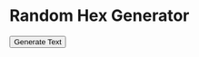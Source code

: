 <html>
  <head>
    <meta charset="UTF-8">
    <title>Random Text Generator</title>
    <script src="https://cdnjs.cloudflare.com/ajax/libs/PapaParse/5.3.0/papaparse.min.js"></script>
  </head>
  <body>
    <h1>Random Hex Generator</h1>
    <button id="generate-button">Generate Text</button>
    <div id="output"></div>
    <script>
      // Create a function to load a CSV file and parse it with Papa Parse
      async function loadCSV(url) {
        const response = await fetch(url);
        const text = await response.text();
        const results = await new Promise(resolve => Papa.parse(text, {
          delimiter: ",",
          header: false,
          skipEmptyLines: true,
          complete: (results) => resolve(results.data)
        }));
        return results;
      }
      
 // Load the CSV files into arrays
      const arcticCSV = await loadCSV('/CSV/Monster - 01_Arctic.csv');
      const desertCSV = await loadCSV('/CSV/Monster - 02_Desert.csv');
      const forestCSV = await loadCSV('/CSV/Monster - 03_Forest.csv');
      const hillsCSV = await loadCSV('/CSV/Monster - 04_Hills.csv');
      const jungleCSV = await loadCSV('/CSV/Monster - 05_Jungle.csv');
      const mountainCSV = await loadCSV('/CSV/Monster - 06_Mountain.csv');
      const plainsCSV = await loadCSV('/CSV/Monster - 07_Plains.csv');
      const swampCSV = await loadCSV('/CSV/Monster - 08_Swamp.csv');
      const cityCSV = await loadCSV('/CSV/Monster - 09_City.csv');
      const seaCSV = await loadCSV('/CSV/Monster - 10_Sea.csv');
      const gateCSV = await loadCSV('/CSV/Monster - 11_Gate.csv');
      const indexCSV = await loadCSV('/CSV/Monster - Index.csv');
      
      // Create a function to select a random Monster CSV file
      function selectMonsterCSV() {
        const monsterCSVs = [arcticCSV, desertCSV, forestCSV, hillsCSV, jungleCSV, mountainCSV, plainsCSV, swampCSV, cityCSV, seaCSV];
        const randomIndex = Math.floor(Math.random() * monsterCSVs.length);
        return monsterCSVs[randomIndex];
      }
      
      // Create a function to concatenate random cells from a Monster CSV file
async function generateText() {
  const monsterCSV = await selectMonsterCSV();
  let concatenatedText = '';
  for (let i = 1; i < monsterCSV.length; i++) { // start loop at index 1
    const cells = monsterCSV[i];
    if (cells.length >= 16 && cells[4] !== '') {
      for (let j = 4; j < 16; j++) {
        if (cells[j] !== '') {
          concatenatedText += cells[j]+ ' ';
        }
      }
      if (Math.random() < 0.1) {
        const gateRows = await gateCSV;
        let gateText = '';
        for (let k = 0; k < gateRows.length; k++) {
          const gateCells = gateRows[k];
          if (gateCells.length >= 7 && gateCells[4] !== '') {
            for (let l = 4; l <= 7; l++) {
              if (gateCells[l] !== '') {
                gateText += gateCells[l] + ' ';
              }
            }
          }
        }
        concatenatedText += '\n\n' + gateText;
      }
    }
  }
  // Replace 4-digit sequences with values from the Index CSV file
  const indexCSVResponse = await fetch('/CSV/Monster - Index.csv');
  const indexCSVText = await indexCSVResponse.text();
  const indexCSVRows = indexCSVText.split('\n');

  const replacedIndexes = new Set();
  let replacedIndexCount = 0;

  while (true) {
    let foundMatch = false;

    // Keep track of the available indexes for each matched sequence
    const availableIndexesForMatches = {};

    // Search for matches in the concatenated text and keep track of the available indexes for each match
    concatenatedText.replace(/\b\d{4}\b/g, match => {
      const regex = new RegExp(`\\b${match}\\b`, 'g');
      for (let i = 0; i < indexCSVRows.length; i++) {
        const indexRow = indexCSVRows[i];
        if (!indexRow) {
          continue;
        }

        if (indexRow.includes(match)) {
          const indexCells = indexRow.split(',');
          const availableIndexes = Array.from(Array(indexCells.length).keys()).slice(31, 37);
          availableIndexesForMatches[match] = availableIndexes.filter(index => indexCells[index] && indexCells[index].trim());
          break;
        }
      }
      return match;
    });

    // Replace each matched sequence with a random index
    Object.entries(availableIndexesForMatches).forEach(([match, availableIndexes]) => {
      if (availableIndexes.length > 0) {
        const randomIndex = availableIndexes[Math.floor(Math.random() * availableIndexes.length)];
        concatenatedText = concatenatedText.replace(new RegExp(`\\b${match}\\b`, 'g'), indexCSVRows[randomIndex].split(',')[1].trim());
        replacedIndexes.add(randomIndex);
        replacedIndexCount++;
        foundMatch = true;
      }
    });

    if (!foundMatch) {
      break;
    }
  }

  return concatenatedText;
}

      
// Bind an event listener to a button
const button = document.querySelector('button');
button.addEventListener('click', async () => {
  const text = await generateText();
  const outputDiv = document.querySelector('#output');
  outputDiv.innerHTML = text;
});
    </script>
  </body>
</html>

